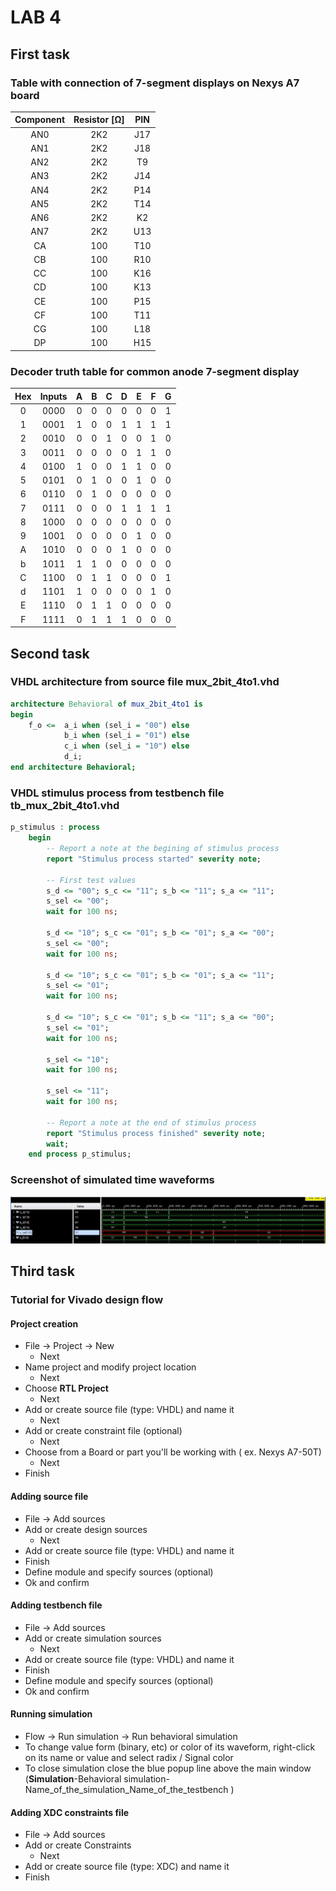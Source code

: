 # LAB 4

## First task

### Table with connection of 7-segment displays on Nexys A7 board

| **Component** | **Resistor [Ω]** | **PIN** | 
| :-: | :-: | :-: |
| AN0 | 2K2 | J17 | 
| AN1 | 2K2 | J18 | 
| AN2 | 2K2 | T9 | 
| AN3 | 2K2 | J14 | 
| AN4 | 2K2 | P14 | 
| AN5 | 2K2 | T14 | 
| AN6 | 2K2 | K2 | 
| AN7 | 2K2 | U13 | 
| CA | 100 | T10 |
| CB | 100 | R10 |
| CC | 100 | K16 | 
| CD | 100 | K13 | 
| CE | 100 | P15 |
| CF | 100 | T11 | 
| CG | 100 | L18 | 
| DP | 100 | H15 | 

### Decoder truth table for common anode 7-segment display

| **Hex** | **Inputs** | **A** | **B** | **C** | **D** | **E** | **F** | **G** |
| :-: | :-: | :-: | :-: | :-: | :-: | :-: | :-: | :-: |
| 0 | 0000 | 0 | 0 | 0 | 0 | 0 | 0 | 1 |
| 1 | 0001 | 1 | 0 | 0 | 1 | 1 | 1 | 1 |
| 2 | 0010 | 0 | 0 | 1 | 0 | 0 | 1 | 0 |
| 3 | 0011 | 0 | 0 | 0 | 0 | 1 | 1 | 0 |
| 4 | 0100 | 1 | 0 | 0 | 1 | 1 | 0 | 0 |
| 5 | 0101 | 0 | 1 | 0 | 0 | 1 | 0 | 0 |
| 6 | 0110 | 0 | 1 | 0 | 0 | 0 | 0 | 0 |
| 7 | 0111 | 0 | 0 | 0 | 1 | 1 | 1 | 1 |
| 8 | 1000 | 0 | 0 | 0 | 0 | 0 | 0 | 0 |
| 9 | 1001 | 0 | 0 | 0 | 0 | 1 | 0 | 0 |
| A | 1010 | 0 | 0 | 0 | 1 | 0 | 0 | 0 |
| b | 1011 | 1 | 1 | 0 | 0 | 0 | 0 | 0 |
| C | 1100 | 0 | 1 | 1 | 0 | 0 | 0 | 1 |
| d | 1101 | 1 | 0 | 0 | 0 | 0 | 1 | 0 |
| E | 1110 | 0 | 1 | 1 | 0 | 0 | 0 | 0 |
| F | 1111 | 0 | 1 | 1 | 1 | 0 | 0 | 0 |

## Second task

### VHDL architecture from source file mux_2bit_4to1.vhd

```vhdl
architecture Behavioral of mux_2bit_4to1 is
begin
    f_o <=  a_i when (sel_i = "00") else
            b_i when (sel_i = "01") else
            c_i when (sel_i = "10") else
            d_i;
end architecture Behavioral;
```

### VHDL stimulus process from testbench file tb_mux_2bit_4to1.vhd

```vhdl
p_stimulus : process
    begin
        -- Report a note at the begining of stimulus process
        report "Stimulus process started" severity note;

        -- First test values
        s_d <= "00"; s_c <= "11"; s_b <= "11"; s_a <= "11";
        s_sel <= "00";
        wait for 100 ns;
        
        s_d <= "10"; s_c <= "01"; s_b <= "01"; s_a <= "00";
        s_sel <= "00";
        wait for 100 ns;
        
        s_d <= "10"; s_c <= "01"; s_b <= "01"; s_a <= "11";
        s_sel <= "01";
        wait for 100 ns;
        
        s_d <= "10"; s_c <= "01"; s_b <= "11"; s_a <= "00";
        s_sel <= "01";
        wait for 100 ns;
        
        s_sel <= "10";
        wait for 100 ns;
        
        s_sel <= "11";
        wait for 100 ns;

        -- Report a note at the end of stimulus process
        report "Stimulus process finished" severity note;
        wait;
    end process p_stimulus;
```

### Screenshot of simulated time waveforms

![simulated time waveforms](Images/waveforms.JPG)

## Third task

### Tutorial for Vivado design flow

#### Project creation
   - File -> Project -> New
        - Next
   - Name project and modify project location
        - Next
   - Choose **RTL Project**
        - Next
   - Add or create source file (type: VHDL) and name it
        - Next
   - Add or create constraint file (optional)
        - Next
   - Choose from a Board or part you'll be working with ( ex. Nexys A7-50T)
        - Next
   - Finish

#### Adding source file
   - File -> Add sources
   - Add or create design sources
        - Next
   - Add or create source file (type: VHDL) and name it
   - Finish
   - Define module and specify sources (optional)
   - Ok and confirm

#### Adding testbench file
   - File -> Add sources
   - Add or create simulation sources
        - Next
   - Add or create source file (type: VHDL) and name it
   - Finish
   - Define module and specify sources (optional)
   - Ok and confirm

#### Running simulation
   - Flow -> Run simulation -> Run behavioral simulation
   - To change value form (binary, etc) or color of its waveform, right-click on its name or value and select radix / Signal color
   - To close simulation close the blue popup line above the main window (**Simulation**-Behavioral simulation-Name_of_the_simulation_Name_of_the_testbench )

#### Adding XDC constraints file
   - File -> Add sources
   - Add or create Constraints
        - Next
   - Add or create source file (type: XDC) and name it
   - Finish
